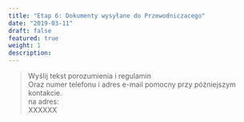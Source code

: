 ```yaml
---
title: "Etap 6: Dokumenty wysyłane do Przewodniczacego"
date: "2019-03-11"
draft: false
featured: true
weight: 1
description:
---
```


> Wyślij tekst porozumienia i regulamin  
> Oraz numer telefonu i adres e-mail pomocny przy późniejszym kontakcie.  
> na adres:  
> XXXXXX
